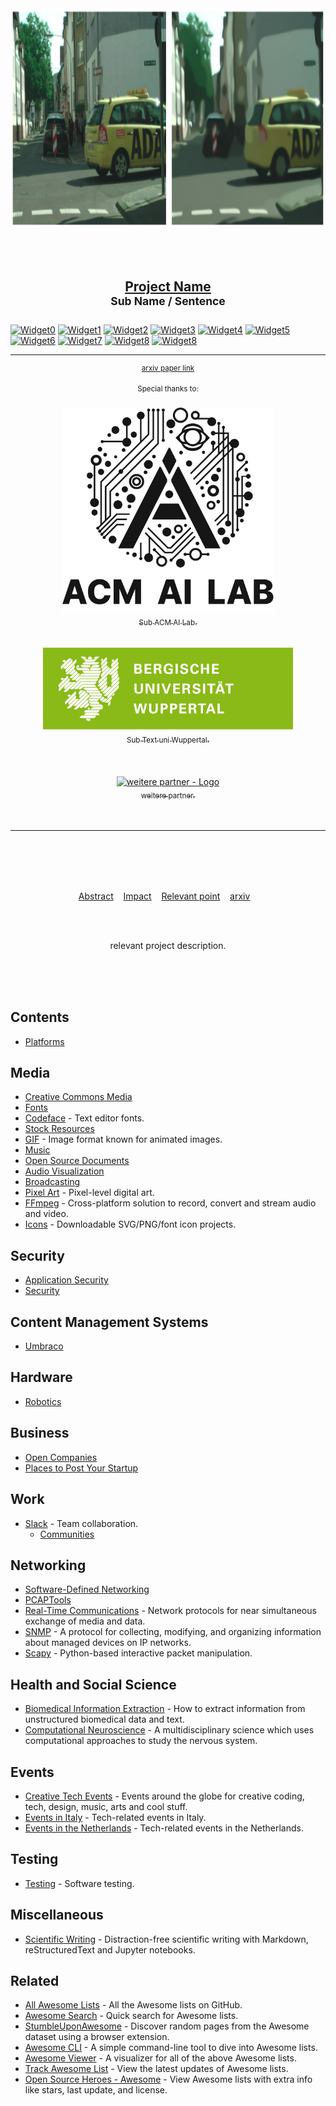 <div align="center">
	<img width="500" height="350" src="media/logo.png" alt="Project_Logo">
	<br>
	<br>
	<br>
	<br>
	<div>
		<h2>
			<a href="https://link">Project Name</a>
			<br>
			<sup>Sub Name / Sentence</sup>
		</h2>
	</div>
</div>  

[![Widget0](https://img.shields.io/badge/contributers-x-blue)](link)
[![Widget1](https://img.shields.io/badge/lead_developer-x-blue)](link)
[![Widget2](https://img.shields.io/badge/mentor-PD_Dr._Matthias_Rottmann-blue)](link)
[![Widget3](https://img.shields.io/badge/version-1.0-blue)](link)
[![Widget4](https://img.shields.io/badge/project_status-Active-blue)](link)
[![Widget5](https://img.shields.io/badge/last_update-January_2025-blue)](link)
[![Widget6](https://img.shields.io/badge/languages_used-Python,_C++-green)](link)
[![Widget7](https://img.shields.io/badge/lines_of_code-1000-green)](link)
[![Widget8](https://img.shields.io/badge/build_size-500_kb-green)](link)
[![Widget8](https://img.shields.io/badge/GitHub_Stars-⭐_20+-gray)](link)

<div align="center">	
	<hr>
	<p>
		<p>
			<sup>
				<a href="https://link">arxiv paper link</a>
			</sup>
		</p>
		<sup>Special thanks to:</sup>
		<br>
		<br>
		<a href="link acm ai lab">
			<picture>
				<img width="340" src="media/ACM_AI_Lab_Logo_Black.png" alt="ACM AI Lab - Logo">
      </picture>
			<div>
				<sub>Sub ACM AI Lab.</sub>
			</div>
		</a>
		<br>
		<br>
		<a href="https://link uni wuppertal">
			<div>
				<img src="media/BUW_Logo.jpg" width="400" alt="Bergische Universität Wuppertal - Logo">
			</div>
			<div>
				<sub>Sub Text uni Wuppertal.</sub>
			</div>
		</a>
    <br>
		<br>
		<br>
		<a href="link weitere partner">
			<div>
				<img src="link logo weitere partner" width="200" alt="weitere partner - Logo">
			</div>
			<div>
				<sub>weitere partner.</sub>
			</div>
		</a>
		<br>
		<br>
	</p>
	<hr>
	<br>
	<br>
	<br>
	<br>
</div>
<p align="center">
	<a href="link">Abstract</a>&nbsp;&nbsp;&nbsp;
	<a href="link">Impact</a>&nbsp;&nbsp;&nbsp;
	<a href="link">Relevant point</a>&nbsp;&nbsp;&nbsp;
	<a href="link">arxiv</a>&nbsp;&nbsp;&nbsp;
</p>
<br>
<br>
<p align="center">
	relevant project description.
</p>
<br>
<br>
<br>

## Contents

- [Platforms](#platforms)

## Media

- [Creative Commons Media](https://github.com/shime/creative-commons-media#readme)
- [Fonts](https://github.com/brabadu/awesome-fonts#readme)
- [Codeface](https://github.com/chrissimpkins/codeface#readme) - Text editor fonts.
- [Stock Resources](https://github.com/neutraltone/awesome-stock-resources#readme)
- [GIF](https://github.com/davisonio/awesome-gif#readme) - Image format known for animated images.
- [Music](https://github.com/ciconia/awesome-music#readme)
- [Open Source Documents](https://github.com/44bits/awesome-opensource-documents#readme)
- [Audio Visualization](https://github.com/willianjusten/awesome-audio-visualization#readme)
- [Broadcasting](https://github.com/ebu/awesome-broadcasting#readme)
- [Pixel Art](https://github.com/Siilwyn/awesome-pixel-art#readme) - Pixel-level digital art.
- [FFmpeg](https://github.com/transitive-bullshit/awesome-ffmpeg#readme) - Cross-platform solution to record, convert and stream audio and video.
- [Icons](https://github.com/notlmn/awesome-icons#readme) - Downloadable SVG/PNG/font icon projects.


## Security

- [Application Security](https://github.com/paragonie/awesome-appsec#readme)
- [Security](https://github.com/sbilly/awesome-security#readme)


## Content Management Systems

- [Umbraco](https://github.com/umbraco-community/awesome-umbraco#readme)


## Hardware

- [Robotics](https://github.com/Kiloreux/awesome-robotics#readme)


## Business

- [Open Companies](https://github.com/opencompany/awesome-open-company#readme)
- [Places to Post Your Startup](https://github.com/mmccaff/PlacesToPostYourStartup#readme)


## Work

- [Slack](https://github.com/matiassingers/awesome-slack#readme) - Team collaboration.
	- [Communities](https://github.com/filipelinhares/awesome-slack#readme)

## Networking

- [Software-Defined Networking](https://github.com/sdnds-tw/awesome-sdn#readme)
- [PCAPTools](https://github.com/caesar0301/awesome-pcaptools#readme)
- [Real-Time Communications](https://github.com/rtckit/awesome-rtc#readme) - Network protocols for near simultaneous exchange of media and data.
- [SNMP](https://github.com/eozer/awesome-snmp#readme) - A protocol for collecting, modifying, and organizing information about managed devices on IP networks.
- [Scapy](https://github.com/secdev/awesome-scapy#readme) - Python-based interactive packet manipulation.

## Health and Social Science

- [Biomedical Information Extraction](https://github.com/caufieldjh/awesome-bioie#readme) - How to extract information from unstructured biomedical data and text.
- [Computational Neuroscience](https://github.com/eselkin/awesome-computational-neuroscience#readme) - A multidisciplinary science which uses computational approaches to study the nervous system.


## Events

- [Creative Tech Events](https://github.com/danvoyce/awesome-creative-tech-events#readme) - Events around the globe for creative coding, tech, design, music, arts and cool stuff.
- [Events in Italy](https://github.com/ildoc/awesome-italy-events#readme) - Tech-related events in Italy.
- [Events in the Netherlands](https://github.com/awkward/awesome-netherlands-events#readme) - Tech-related events in the Netherlands.

## Testing

- [Testing](https://github.com/TheJambo/awesome-testing#readme) - Software testing.


## Miscellaneous

- [Scientific Writing](https://github.com/writing-resources/awesome-scientific-writing#readme) - Distraction-free scientific writing with Markdown, reStructuredText and Jupyter notebooks.


## Related

- [All Awesome Lists](https://github.com/topics/awesome) - All the Awesome lists on GitHub.
- [Awesome Search](https://awesomelists.top) - Quick search for Awesome lists.
- [StumbleUponAwesome](https://github.com/basharovV/StumbleUponAwesome) - Discover random pages from the Awesome dataset using a browser extension.
- [Awesome CLI](https://github.com/umutphp/awesome-cli) - A simple command-line tool to dive into Awesome lists.
- [Awesome Viewer](https://awesome.digitalbunker.dev) - A visualizer for all of the above Awesome lists.
- [Track Awesome List](https://www.trackawesomelist.com) - View the latest updates of Awesome lists.
- [Open Source Heroes - Awesome](https://opensource-heroes.com/awesome) - View Awesome lists with extra info like stars, last update, and license.
